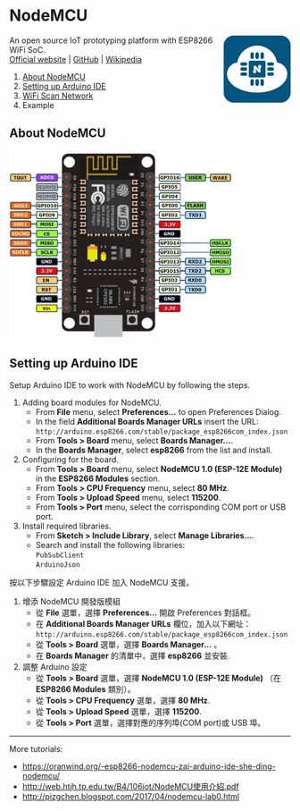 # NodeMCU
<img src="img/nodemcu_400.jpg" width="120" align="right" />

An open source IoT prototyping platform with ESP8266 WiFi SoC.\
[Official website](http://nodemcu.com/index_en.html) | [GitHub](https://github.com/nodemcu) | [Wikipedia](https://en.wikipedia.org/wiki/NodeMCU)

1. [About NodeMCU](#about-nodemcu)
1. [Setting up Arduino IDE](#setting-up-arduino-ide)
1. [WiFi Scan Network](WiFi-Scan-Network.md)
1. Example

## About NodeMCU
<img src="img/nodemcu_pinout.png" width="400" />

## Setting up Arduino IDE
Setup Arduino IDE to work with NodeMCU by following the steps.
1. Adding board modules for NodeMCU.
   * From __File__ menu, select __Preferences...__ to open Preferences Dialog.
   * In the field __Additional Boards Manager URLs__ insert the URL:\
     `http://arduino.esp8266.com/stable/package_esp8266com_index.json`
   * From __Tools > Board__ menu, select __Boards Manager...__.
   * In the __Boards Manager__, select __esp8266__ from the list and install.
2. Configuring for the board.
   * From __Tools > Board__ menu, select __NodeMCU 1.0 (ESP-12E Module)__ in the __ESP8266 Modules__ section.
   * From __Tools > CPU Frequency__ menu, select __80 MHz__.
   * From __Tools > Upload Speed__ menu, select __115200__.
   * From __Tools > Port__ menu, select the corrisponding COM port or USB port.
3. Install required libraries.
   * From __Sketch > Include Library__, select __Manage Libraries...__.
   * Search and install the following libraries:\
     `PubSubClient`\
     `ArduinoJson`

按以下步驟設定 Arduino IDE 加入 NodeMCU 支援。 
1. 增添 NodeMCU 開發版模組
   * 從 __File__ 選單，選擇 __Preferences...__ 開啟 Preferences 對話框。
   * 在 __Additional Boards Manager URLs__ 欄位，加入以下網址：\
     `http://arduino.esp8266.com/stable/package_esp8266com_index.json`
   * 從 __Tools > Board__ 選單，選擇 __Boards Manager...__ 。
   * 在 __Boards Manager__ 的清單中，選擇 __esp8266__ 並安裝.
2. 調整 Arduino 設定
   * 從 __Tools > Board__ 選單，選擇 __NodeMCU 1.0 (ESP-12E Module)__ （在 __ESP8266 Modules__ 類別）。
   * 從 __Tools > CPU Frequency__ 選單，選擇 __80 MHz__.
   * 從 __Tools > Upload Speed__ 選單，選擇 __115200__.
   * 從 __Tools > Port__ 選單，選擇對應的序列埠(COM port)或 USB 埠。

----
More tutorials:
* https://oranwind.org/-esp8266-nodemcu-zai-arduino-ide-she-ding-nodemcu/
* http://web.htjh.tp.edu.tw/B4/106iot/NodeMCU使用介紹.pdf
* http://pizgchen.blogspot.com/2017/04/nodemcu-lab0.html
